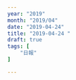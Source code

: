 ```yaml
---
year: "2019"
month: "2019/04"
date: "2019-04-24"
title: "2019-04-24 "
draft: true
tags: [
    "日報"
]

---
```


